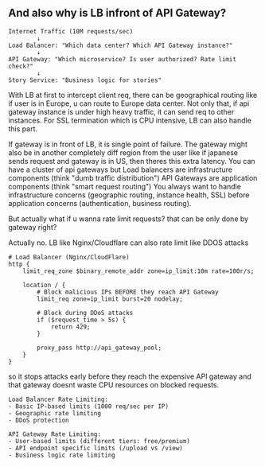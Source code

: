 ## And also why is LB infront of API Gateway?
```
Internet Traffic (10M requests/sec)
        ↓
Load Balancer: "Which data center? Which API Gateway instance?"
        ↓
API Gateway: "Which microservice? Is user authorized? Rate limit check?"
        ↓
Story Service: "Business logic for stories"
```

With LB at first to intercept client req, there can be geographical routing like if user is in Europe, u can route to Europe data center. Not only that, if api gateway instance is under high heavy traffic, it can send req to other instances. For SSL termination which is CPU intensive, LB can also handle this part.

If gateway is in front of LB, it is single point of failure. The gateway might also be in another completely diff region from the user like if japanese sends request and gateway is in US, then theres this extra latency. You can have a cluster of api gateways but Load balancers are infrastructure components (think "dumb traffic distribution")
API Gateways are application components (think "smart request routing")
You always want to handle infrastructure concerns (geographic routing, instance health, SSL) before application concerns (authentication, business routing).

But actually what if u wanna rate limit requests? that can be only done by gateway right?

Actually no. LB like Nginx/Cloudflare can also rate limit like DDOS attacks
```
# Load Balancer (Nginx/CloudFlare)
http {
    limit_req_zone $binary_remote_addr zone=ip_limit:10m rate=100r/s;
    
    location / {
        # Block malicious IPs BEFORE they reach API Gateway
        limit_req zone=ip_limit burst=20 nodelay;
        
        # Block during DDoS attacks
        if ($request_time > 5s) {
            return 429;
        }
        
        proxy_pass http://api_gateway_pool;
    }
}
```

so it stops attacks early before they reach the expensive API gateway and that gateway doesnt waste CPU resources on blocked requests.
```
Load Balancer Rate Limiting:
- Basic IP-based limits (1000 req/sec per IP)
- Geographic rate limiting  
- DDoS protection

API Gateway Rate Limiting:
- User-based limits (different tiers: free/premium)
- API endpoint specific limits (/upload vs /view)
- Business logic rate limiting
```
